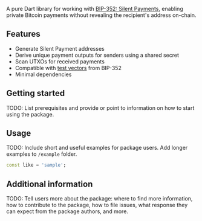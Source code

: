 <!--
This README describes the package. If you publish this package to pub.dev,
this README's contents appear on the landing page for your package.

For information about how to write a good package README, see the guide for
[writing package pages](https://dart.dev/tools/pub/writing-package-pages).

For general information about developing packages, see the Dart guide for
[creating packages](https://dart.dev/guides/libraries/create-packages)
and the Flutter guide for
[developing packages and plugins](https://flutter.dev/to/develop-packages).
-->

A pure Dart library for working with [BIP-352: Silent Payments](https://github.com/bitcoin/bips/blob/master/bip-0352.mediawiki), enabling private Bitcoin payments without revealing the recipient's address on-chain.

## Features

- Generate Silent Payment addresses
- Derive unique payment outputs for senders using a shared secret
- Scan UTXOs for received payments
- Compatible with [test vectors](https://github.com/bitcoin/bips/blob/master/bip-0352/send_and_receive_test_vectors.json) from BIP-352
- Minimal dependencies

## Getting started

TODO: List prerequisites and provide or point to information on how to
start using the package.

## Usage

TODO: Include short and useful examples for package users. Add longer examples
to `/example` folder.

```dart
const like = 'sample';
```

## Additional information

TODO: Tell users more about the package: where to find more information, how to
contribute to the package, how to file issues, what response they can expect
from the package authors, and more.

